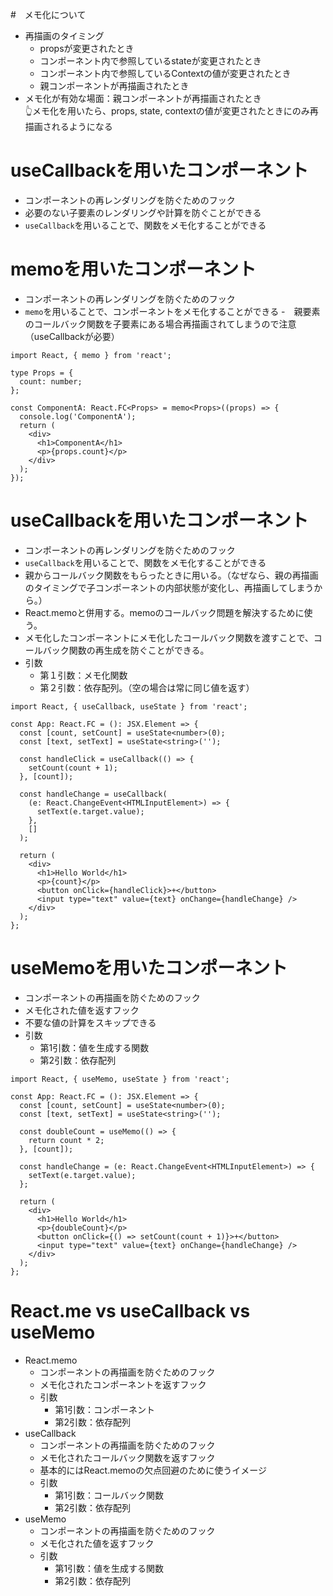 #　メモ化について
- 再描画のタイミング
  - propsが変更されたとき
  - コンポーネント内で参照しているstateが変更されたとき
  - コンポーネント内で参照しているContextの値が変更されたとき
  - 親コンポーネントが再描画されたとき
- メモ化が有効な場面：親コンポーネントが再描画されたとき
<br>👆メモ化を用いたら、props, state, contextの値が変更されたときにのみ再描画されるようになる

# useCallbackを用いたコンポーネント
- コンポーネントの再レンダリングを防ぐためのフック
- 必要のない子要素のレンダリングや計算を防ぐことができる
- `useCallback`を用いることで、関数をメモ化することができる

# memoを用いたコンポーネント
- コンポーネントの再レンダリングを防ぐためのフック
- `memo`を用いることで、コンポーネントをメモ化することができる
-　親要素のコールバック関数を子要素にある場合再描画されてしまうので注意（useCallbackが必要）
```tsx
import React, { memo } from 'react';

type Props = {
  count: number;
};

const ComponentA: React.FC<Props> = memo<Props>((props) => {
  console.log('ComponentA');
  return (
    <div>
      <h1>ComponentA</h1>
      <p>{props.count}</p>
    </div>
  );
});

```

# useCallbackを用いたコンポーネント
- コンポーネントの再レンダリングを防ぐためのフック
- `useCallback`を用いることで、関数をメモ化することができる
- 親からコールバック関数をもらったときに用いる。（なぜなら、親の再描画のタイミングで子コンポーネントの内部状態が変化し、再描画してしまうから。）
- React.memoと併用する。memoのコールバック問題を解決するために使う。
- メモ化したコンポーネントにメモ化したコールバック関数を渡すことで、コールバック関数の再生成を防ぐことができる。
- 引数
  - 第１引数：メモ化関数
  - 第２引数：依存配列。（空の場合は常に同じ値を返す）
```tsx
import React, { useCallback, useState } from 'react';

const App: React.FC = (): JSX.Element => {
  const [count, setCount] = useState<number>(0);
  const [text, setText] = useState<string>('');

  const handleClick = useCallback(() => {
    setCount(count + 1);
  }, [count]);

  const handleChange = useCallback(
    (e: React.ChangeEvent<HTMLInputElement>) => {
      setText(e.target.value);
    },
    []
  );

  return (
    <div>
      <h1>Hello World</h1>
      <p>{count}</p>
      <button onClick={handleClick}>+</button>
      <input type="text" value={text} onChange={handleChange} />
    </div>
  );
};
```

# useMemoを用いたコンポーネント
- コンポーネントの再描画を防ぐためのフック
- メモ化された値を返すフック
- 不要な値の計算をスキップできる
- 引数
  - 第1引数：値を生成する関数
  - 第2引数：依存配列

```tsx
import React, { useMemo, useState } from 'react';

const App: React.FC = (): JSX.Element => {
  const [count, setCount] = useState<number>(0);
  const [text, setText] = useState<string>('');

  const doubleCount = useMemo(() => {
    return count * 2;
  }, [count]);

  const handleChange = (e: React.ChangeEvent<HTMLInputElement>) => {
    setText(e.target.value);
  };

  return (
    <div>
      <h1>Hello World</h1>
      <p>{doubleCount}</p>
      <button onClick={() => setCount(count + 1)}>+</button>
      <input type="text" value={text} onChange={handleChange} />
    </div>
  );
};
```

# React.me vs useCallback vs useMemo
- React.memo
  - コンポーネントの再描画を防ぐためのフック
  - メモ化されたコンポーネントを返すフック
  - 引数
    - 第1引数：コンポーネント
    - 第2引数：依存配列
- useCallback
  - コンポーネントの再描画を防ぐためのフック
  - メモ化されたコールバック関数を返すフック
  - 基本的にはReact.memoの欠点回避のために使うイメージ
  - 引数
    - 第1引数：コールバック関数
    - 第2引数：依存配列
- useMemo
  - コンポーネントの再描画を防ぐためのフック
  - メモ化された値を返すフック
  - 引数
    - 第1引数：値を生成する関数
    - 第2引数：依存配列